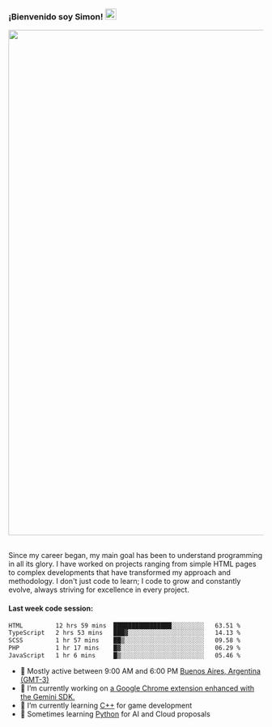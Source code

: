 <h3 align="flex-start"><b>¡Bienvenido soy Simon!&nbsp;</b><img src="https://media.giphy.com/media/hvRJCLFzcasrR4ia7z/giphy.gif" width="22"></h3>

<section>
  <img src="https://raw.githubusercontent.com/saadeghi/saadeghi/master/dino.gif" width="1000">
</section>

<br>
<p>Since my career began, my main goal has been to understand programming in all its glory. I have worked on projects ranging from simple HTML pages to complex developments that have transformed my approach and methodology. I don't just code to learn; I code to grow and constantly evolve, always striving for excellence in every project.</p>

<h4><b>Last week code session: </b></h4>

<!--START_SECTION:waka-->

```txt
HTML         12 hrs 59 mins  ████████████████░░░░░░░░░   63.51 %
TypeScript   2 hrs 53 mins   ███▓░░░░░░░░░░░░░░░░░░░░░   14.13 %
SCSS         1 hr 57 mins    ██▒░░░░░░░░░░░░░░░░░░░░░░   09.58 %
PHP          1 hr 17 mins    █▓░░░░░░░░░░░░░░░░░░░░░░░   06.29 %
JavaScript   1 hr 6 mins     █▒░░░░░░░░░░░░░░░░░░░░░░░   05.46 %
```

<!--END_SECTION:waka-->

- 🚩 Mostly active between 9:00 AM and 6:00 PM <a href=https://onlinealarmkur.com/world/es>Buenos Aires, Argentina (GMT-3)</a>
- 👷 I’m currently working on <a href=https://github.com/snapverse/gemini-snippet-monorepo>a Google Chrome extension enhanced with the Gemini SDK.</a>
- 👴 I’m currently learning <a href=https://images3.memedroid.com/images/UPLOADED755/65f2bce6734f6.webp>C++</a> for game development
- 🐍 Sometimes learning <a href=https://qph.cf2.quoracdn.net/main-qimg-4472b6229cb75bf66ab531f3ebd4f975-lq>Python</a> for AI and Cloud proposals
